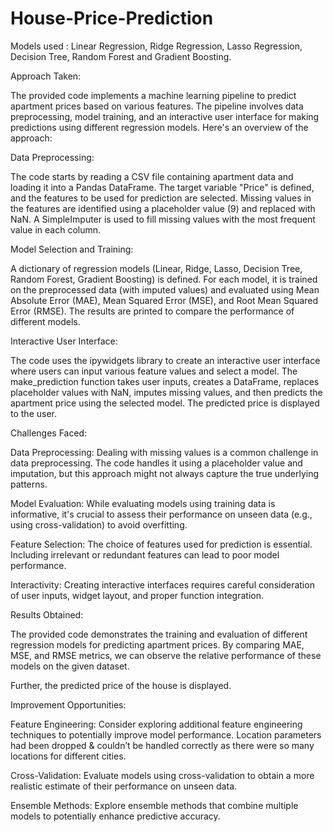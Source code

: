 # House-Price-Prediction
Models used : Linear Regression, Ridge Regression, Lasso Regression, Decision Tree, Random Forest and Gradient Boosting.

Approach Taken:

The provided code implements a machine learning pipeline to predict apartment prices based on various features. The pipeline involves data preprocessing, model training, and an interactive user interface for making predictions using different regression models. Here's an overview of the approach:

Data Preprocessing:

The code starts by reading a CSV file containing apartment data and loading it into a Pandas DataFrame.
The target variable "Price" is defined, and the features to be used for prediction are selected.
Missing values in the features are identified using a placeholder value (9) and replaced with NaN.
A SimpleImputer is used to fill missing values with the most frequent value in each column.

Model Selection and Training:

A dictionary of regression models (Linear, Ridge, Lasso, Decision Tree, Random Forest, Gradient Boosting) is defined.
For each model, it is trained on the preprocessed data (with imputed values) and evaluated using Mean Absolute Error (MAE), Mean Squared Error (MSE), and Root Mean Squared Error (RMSE).
The results are printed to compare the performance of different models.

Interactive User Interface:

The code uses the ipywidgets library to create an interactive user interface where users can input various feature values and select a model.
The make_prediction function takes user inputs, creates a DataFrame, replaces placeholder values with NaN, imputes missing values, and then predicts the apartment price using the selected model.
The predicted price is displayed to the user.

Challenges Faced:

Data Preprocessing: Dealing with missing values is a common challenge in data preprocessing. The code handles it using a placeholder value and imputation, but this approach might not always capture the true underlying patterns.

Model Evaluation: While evaluating models using training data is informative, it's crucial to assess their performance on unseen data (e.g., using cross-validation) to avoid overfitting.

Feature Selection: The choice of features used for prediction is essential. Including irrelevant or redundant features can lead to poor model performance.

Interactivity: Creating interactive interfaces requires careful consideration of user inputs, widget layout, and proper function integration.

Results Obtained:

The provided code demonstrates the training and evaluation of different regression models for predicting apartment prices. By comparing MAE, MSE, and RMSE metrics, we can observe the relative performance of these models on the given dataset.

Further, the predicted price of the house is displayed.

Improvement Opportunities:

Feature Engineering: Consider exploring additional feature engineering techniques to potentially improve model performance. Location parameters had been dropped & couldn’t be handled correctly as there were so many locations for different cities.

Cross-Validation: Evaluate models using cross-validation to obtain a more realistic estimate of their performance on unseen data.

Ensemble Methods: Explore ensemble methods that combine multiple models to potentially enhance predictive accuracy.
